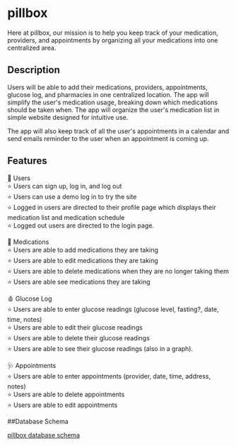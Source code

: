 # pillbox

Here at pillbox, our mission is to help you keep track of your medication, providers, and appointments by organizing all your medications into one centralized area. 

## Description

Users will be able to add their medications, providers, appointments, glucose log, and pharmacies in one centralized location. The app will simplify the user's medication usage, breaking down which medications should be taken when. The app will organize the user's medication list in simple website designed for intuitive use.

The app will also keep track of all the user's appointments in a calendar and send emails reminder to the user when an appointment is coming up. 


## Features

:star2:	 Users  <br />
   :star:  Users can sign up, log in, and log out  <br />
   :star:  Users can use a demo log in to try the site  <br />
   :star:  Logged in users are directed to their profile page which displays their medication list and medication schedule  <br />
   :star:  Logged out users are directed to the login page.  <br />

:pill:	 Medications  <br />
   :star:  Users are able to add medications they are taking  <br />
   :star:  Users are able to edit medications they are taking  <br />
   :star:  Users are able to delete medications when they are no longer taking them  <br />
   :star:  Users are able see medications they are taking  <br />

:drop_of_blood:		 Glucose Log  <br />
   :star:  Users are able to enter glucose readings (glucose level, fasting?, date, time, notes)  <br />
   :star:  Users are able to edit their glucose readings  <br /> 
   :star:  Users are able to delete their glucose readings  <br />
   :star:  Users are able to see their glucose readings (also in a graph).  <br />

:stethoscope:		 Appointments  <br />
   :star:  Users are able to enter appointments (provider, date, time, address, notes)  <br />
   :star:  Users are able to delete appointments  <br /> 
   :star:  Users are able to edit appointments  <br />


##Database Schema

[pillbox database schema](https://dbdiagram.io/d/pillbox-651ce67affbf5169f0fc52b1)
